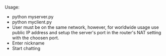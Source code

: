 Usage:
- python myserver.py
- python myclient.py
- User must be on the same network, however, for worldwide usage use public IP address and setup the server's port in the router's NAT setting with the choosen port.
- Enter nickname 
- Start chatting

